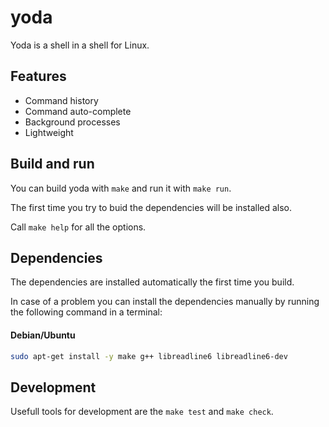 # yoda

Yoda is a shell in a shell for Linux.

## Features

- Command history
- Command auto-complete
- Background processes
- Lightweight

## Build and run

You can build yoda with `make` and run it with `make run`.

The first time you try to buid the dependencies will be installed also.

Call `make help` for all the options.

## Dependencies

The dependencies are installed automatically the first time you build.

In case of a problem you can install the dependencies manually by running the following command in a terminal:

#### Debian/Ubuntu

```bash
sudo apt-get install -y make g++ libreadline6 libreadline6-dev
```

## Development

Usefull tools for development are the `make test` and `make check`.
